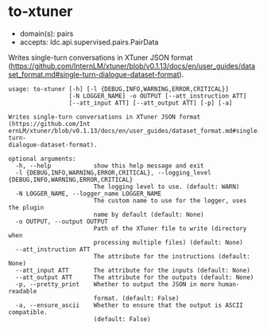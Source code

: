 # to-xtuner

* domain(s): pairs
* accepts: ldc.api.supervised.pairs.PairData

Writes single-turn conversations in XTuner JSON format (https://github.com/InternLM/xtuner/blob/v0.1.13/docs/en/user_guides/dataset_format.md#single-turn-dialogue-dataset-format).

```
usage: to-xtuner [-h] [-l {DEBUG,INFO,WARNING,ERROR,CRITICAL}]
                 [-N LOGGER_NAME] -o OUTPUT [--att_instruction ATT]
                 [--att_input ATT] [--att_output ATT] [-p] [-a]

Writes single-turn conversations in XTuner JSON format (https://github.com/Int
ernLM/xtuner/blob/v0.1.13/docs/en/user_guides/dataset_format.md#single-turn-
dialogue-dataset-format).

optional arguments:
  -h, --help            show this help message and exit
  -l {DEBUG,INFO,WARNING,ERROR,CRITICAL}, --logging_level {DEBUG,INFO,WARNING,ERROR,CRITICAL}
                        The logging level to use. (default: WARN)
  -N LOGGER_NAME, --logger_name LOGGER_NAME
                        The custom name to use for the logger, uses the plugin
                        name by default (default: None)
  -o OUTPUT, --output OUTPUT
                        Path of the XTuner file to write (directory when
                        processing multiple files) (default: None)
  --att_instruction ATT
                        The attribute for the instructions (default: None)
  --att_input ATT       The attribute for the inputs (default: None)
  --att_output ATT      The attribute for the outputs (default: None)
  -p, --pretty_print    Whether to output the JSON in more human-readable
                        format. (default: False)
  -a, --ensure_ascii    Whether to ensure that the output is ASCII compatible.
                        (default: False)
```
